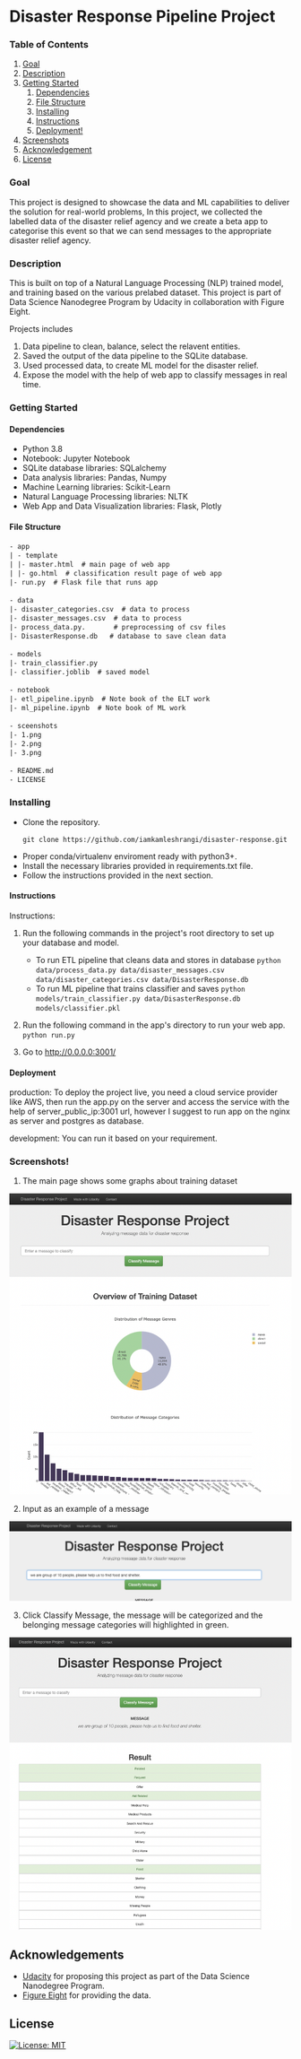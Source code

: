 # Disaster Response Pipeline Project

### Table of Contents
1. [Goal](#goal)
2. [Description](#description)
3. [Getting Started](#getting_started)
	1. [Dependencies](#dependencies)
	2. [File Structure](#file_structure)
	3. [Installing](#installation)
	4. [Instructions](#instructions)
	5. [Deployment!](#production)
4. [Screenshots](#screenshots)
4. [Acknowledgement](#acknowledgement)
5. [License](#license)

<a name="goal"></a>
### Goal
This project is designed to showcase the data and ML capabilities to deliver the solution for real-world problems, In this project, we collected the labelled data of the disaster relief agency and we create a beta app to categorise this event so that we can send messages to the appropriate disaster relief agency. 

<a name="description"></a>
### Description
This is built on top of a Natural Language Processing (NLP) trained model, and training based on the various prelabed dataset. This project is part of Data Science Nanodegree Program by Udacity in collaboration with Figure Eight.

Projects includes 
1. Data pipeline to clean, balance, select the relavent entities.
2. Saved the output of the data pipeline to the SQLite database.
3. Used processed data, to create ML model for the disaster relief.
4. Expose the model with the help of web app to classify messages in real time.

<a name="getting_started"></a>
### Getting Started
<a name="dependencies"></a>
#### Dependencies
* Python 3.8
* Notebook: Jupyter Notebook
* SQLite database libraries: SQLalchemy
* Data analysis libraries: Pandas, Numpy
* Machine Learning libraries: Scikit-Learn
* Natural Language Processing libraries: NLTK
* Web App and Data Visualization libraries: Flask, Plotly

<a name="file_structure"></a>
#### File Structure
```
- app
| - template
| |- master.html  # main page of web app
| |- go.html  # classification result page of web app
|- run.py  # Flask file that runs app

- data
|- disaster_categories.csv  # data to process 
|- disaster_messages.csv  # data to process
|- process_data.py.       # preprocessing of csv files
|- DisasterResponse.db   # database to save clean data

- models
|- train_classifier.py
|- classifier.joblib  # saved model 

- notebook
|- etl_pipeline.ipynb  # Note book of the ELT work
|- ml_pipeline.ipynb  # Note book of ML work

- sceenshots
|- 1.png
|- 2.png
|- 3.png

- README.md
- LICENSE
```


<a name="installation"></a>
### Installing
* Clone the repository.
    ```
    git clone https://github.com/iamkamleshrangi/disaster-response.git
    ```
* Proper conda/virtualenv enviroment ready with python3+.
* Install the necessary libraries provided in requirements.txt file.
* Follow the instructions provided in the next section.


<a name="instructions"></a>
#### Instructions

Instructions:
1. Run the following commands in the project's root directory to set up your database and model.

    - To run ETL pipeline that cleans data and stores in database
        `python data/process_data.py data/disaster_messages.csv data/disaster_categories.csv data/DisasterResponse.db`
    - To run ML pipeline that trains classifier and saves
        `python models/train_classifier.py data/DisasterResponse.db models/classifier.pkl`
	
2. Run the following command in the app's directory to run your web app.
    `python run.py`

3. Go to http://0.0.0.0:3001/

<a name="production"></a>
#### Deployment
production: To deploy the project live, you need a cloud service provider like AWS, then run the app.py on the server and access the service with the help of server_public_ip:3001 url, however I suggest to run app on the nginx as server and postgres as database. 

development: You can run it based on your requirement.

### Screenshots!

1. The main page shows some graphs about training dataset

![Main Page](screenshots/1.png)

2. Input as an example of a message

![Sample Input](screenshots/2.png)

3. Click Classify Message, the message will be categorized and the belonging message categories will highlighted in green.

![Sample Prediction](screenshots/3.png)


<a name="acknowledgements"></a>
## Acknowledgements
* [Udacity](https://www.udacity.com/) for proposing this project as part of the Data Science Nanodegree Program.
* [Figure Eight](https://www.figure-eight.com/) for providing the data.
<a name="license"></a>

## License
[![License: MIT](https://img.shields.io/badge/License-MIT-yellow.svg)](https://opensource.org/licenses/MIT)


